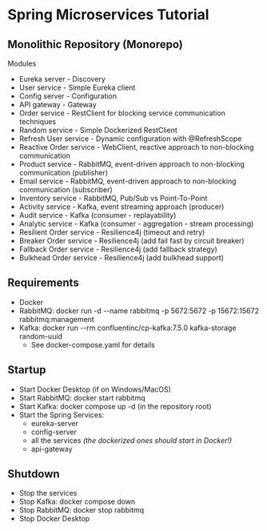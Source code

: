# Spring Microservices Tutorial

## Monolithic Repository (Monorepo)

Modules
- Eureka server - Discovery
- User service - Simple Eureka client
- Config server - Configuration
- API gateway - Gateway
- Order service - RestClient for blocking service communication techniques
- Random service - Simple Dockerized RestClient
- Refresh User service - Dynamic configuration with @RefreshScope
- Reactive Order service - WebClient, reactive approach to non-blocking communication
- Product service - RabbitMQ, event-driven approach to non-blocking communication (publisher)
- Email service - RabbitMQ, event-driven approach to non-blocking communication (subscriber)
- Inventory service - RabbitMQ, Pub/Sub vs Point-To-Point
- Activity service - Kafka, event streaming approach (producer)
- Audit service - Kafka (consumer - replayability)
- Analytic service - Kafka (consumer - aggregation - stream processing)
- Resilient Order service - Resilience4j (timeout and retry)
- Breaker Order service - Resilience4j (add fail fast by circuit breaker)
- Fallback Order service - Resilience4j (add fallback strategy)
- Bulkhead Order service - Resilience4j (add bulkhead support)

## Requirements
- Docker
- RabbitMQ: docker run -d --name rabbitmq -p 5672:5672 -p 15672:15672 rabbitmq:management
- Kafka: docker run --rm confluentinc/cp-kafka:7.5.0 kafka-storage random-uuid
    - See docker-compose.yaml for details

## Startup
- Start Docker Desktop (if on Windows/MacOS)
- Start RabbitMQ: docker start rabbitmq
- Start Kafka: docker compose up -d (in the repository root)
- Start the Spring Services:
    - eureka-server
    - config-server
    - all the services _(the dockerized ones should start in Docker!)_
    - api-gateway

## Shutdown
- Stop the services
- Stop Kafka: docker compose down
- Stop RabbitMQ: docker stop rabbitmq
- Stop Docker Desktop
